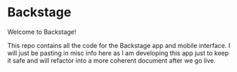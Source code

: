 Backstage
=====================

Welcome to Backstage!

This repo contains all the code for the Backstage app and mobile interface. I will just be
pasting in misc info here as I am developing this app just to keep it safe and will refactor
into a more coherent document after we go live.




